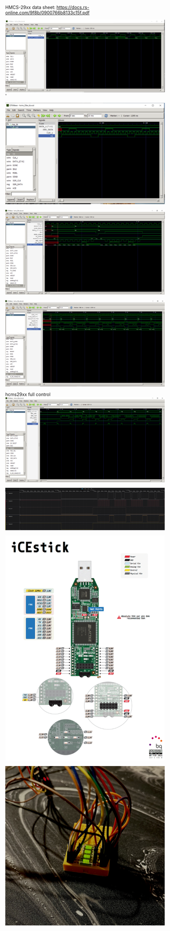 HMCS-29xx data sheet: https://docs.rs-online.com/9f8b/0900766b8133c15f.pdf


![alt text](doc/img/Capture_tx_bit_index.PNG)'

![alt text](doc/img/shift_out_data.PNG)

![alt text](doc/img/Test_bench_upd.PNG)

![alt text](doc/img/Capture_sig.PNG)

hcms29xx full control 
![alt text](doc/img/Capture_full_controll.PNG)

![alt text](doc/img/bug_fix_ok_init.PNG)

![alt text](doc/img/icestick_pinout.png)

![alt text](doc/img/IMG_6244.jpeg)
